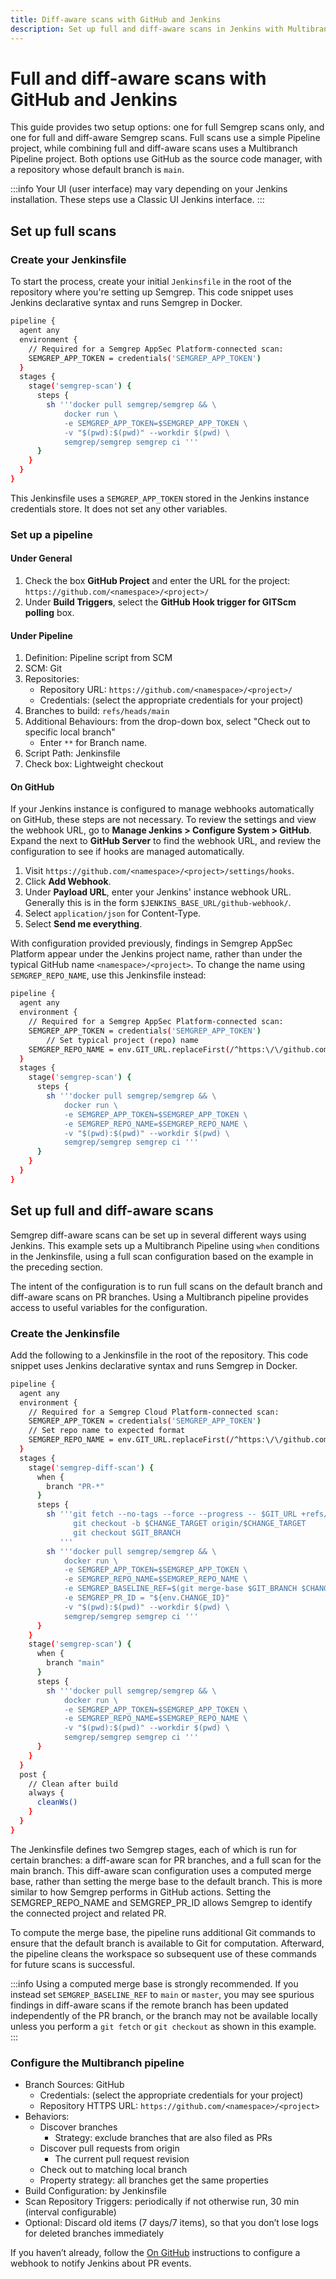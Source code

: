 ```yaml
---
title: Diff-aware scans with GitHub and Jenkins
description: Set up full and diff-aware scans in Jenkins with Multibranch pipeline projects.
---
```


# Full and diff-aware scans with GitHub and Jenkins

This guide provides two setup options: one for full Semgrep scans only, and one for full and diff-aware Semgrep scans. Full scans use a simple Pipeline project, while combining full and diff-aware scans uses a Multibranch Pipeline project. Both options use GitHub as the source code manager, with a repository whose default branch is `main`.

:::info
Your UI (user interface) may vary depending on your Jenkins installation. These steps use a Classic UI Jenkins interface.
:::

## Set up full scans

### Create your Jenkinsfile

To start the process, create your initial `Jenkinsfile` in the root of the repository where you're setting up Semgrep. This code snippet uses Jenkins declarative syntax and runs Semgrep in Docker.

```bash
pipeline {
  agent any
  environment {
    // Required for a Semgrep AppSec Platform-connected scan:
    SEMGREP_APP_TOKEN = credentials('SEMGREP_APP_TOKEN')
  }
  stages {
    stage('semgrep-scan') {
      steps {
        sh '''docker pull semgrep/semgrep && \
            docker run \
            -e SEMGREP_APP_TOKEN=$SEMGREP_APP_TOKEN \
            -v "$(pwd):$(pwd)" --workdir $(pwd) \
            semgrep/semgrep semgrep ci '''
      }
    }
  }
}
```

This Jenkinsfile uses a `SEMGREP_APP_TOKEN` stored in the Jenkins instance credentials store. It does not set any other variables.

### Set up a pipeline

#### Under General

1. Check the box **GitHub Project** and enter the URL for the project: `https://github.com/<namespace>/<project>/`
2. Under **Build Triggers**, select the **GitHub Hook trigger for GITScm polling** box.

#### Under Pipeline

1. Definition: Pipeline script from SCM
2. SCM: Git
3. Repositories:
    - Repository URL: `https://github.com/<namespace>/<project>/`
    - Credentials: (select the appropriate credentials for your project)
4. Branches to build: `refs/heads/main`
5. Additional Behaviours: from the drop-down box, select "Check out to specific local branch"
    - Enter `**` for Branch name.
6. Script Path: Jenkinsfile
7. Check box: Lightweight checkout

#### On GitHub

If your Jenkins instance is configured to manage webhooks automatically on GitHub, these steps are not necessary. To review the settings and view the webhook URL, go to **Manage Jenkins > Configure System > GitHub**. Expand the <i class="fa-solid fa-circle-question"></i> next to **GitHub Server** to find the webhook URL, and review the configuration to see if hooks are managed automatically.

1. Visit `https://github.com/<namespace>/<project>/settings/hooks`.
2. Click **Add Webhook**.
3. Under **Payload URL**, enter your Jenkins' instance webhook URL. Generally this is in the form `$JENKINS_BASE_URL/github-webhook/`.
4. Select `application/json` for Content-Type.
5. Select **Send me everything**.

With configuration provided previously, findings in Semgrep AppSec Platform appear under the Jenkins project name, rather than under the typical GitHub name `<namespace>/<project>`. To change the name using `SEMGREP_REPO_NAME`, use this Jenkinsfile instead:

```bash
pipeline {
  agent any
  environment {
    // Required for a Semgrep AppSec Platform-connected scan:
    SEMGREP_APP_TOKEN = credentials('SEMGREP_APP_TOKEN')
		// Set typical project (repo) name
    SEMGREP_REPO_NAME = env.GIT_URL.replaceFirst(/^https:\/\/github.com\/(.*)$/, '$1')
  }
  stages {
    stage('semgrep-scan') {
      steps {
        sh '''docker pull semgrep/semgrep && \
            docker run \
            -e SEMGREP_APP_TOKEN=$SEMGREP_APP_TOKEN \
            -e SEMGREP_REPO_NAME=$SEMGREP_REPO_NAME \
            -v "$(pwd):$(pwd)" --workdir $(pwd) \
            semgrep/semgrep semgrep ci '''
      }
    }
  }
}
```

## Set up full and diff-aware scans

Semgrep diff-aware scans can be set up in several different ways using Jenkins. This example sets up a Multibranch Pipeline using `when` conditions in the Jenkinsfile, using a full scan configuration based on the example in the preceding section.

The intent of the configuration is to run full scans on the default branch and diff-aware scans on PR branches. Using a Multibranch pipeline provides access to useful variables for the configuration.

### Create the Jenkinsfile

Add the following to a Jenkinsfile in the root of the repository. This code snippet uses Jenkins declarative syntax and runs Semgrep in Docker.

```bash
pipeline {
  agent any
  environment {
    // Required for a Semgrep Cloud Platform-connected scan:
    SEMGREP_APP_TOKEN = credentials('SEMGREP_APP_TOKEN')
    // Set repo name to expected format
    SEMGREP_REPO_NAME = env.GIT_URL.replaceFirst(/^https:\/\/github.com\/(.*)$/, '$1')
  }
  stages {
    stage('semgrep-diff-scan') {
      when {
        branch "PR-*"
      }
      steps {
        sh '''git fetch --no-tags --force --progress -- $GIT_URL +refs/heads/$CHANGE_TARGET:refs/remotes/origin/$CHANGE_TARGET
              git checkout -b $CHANGE_TARGET origin/$CHANGE_TARGET
              git checkout $GIT_BRANCH
           '''
        sh '''docker pull semgrep/semgrep && \
            docker run \
            -e SEMGREP_APP_TOKEN=$SEMGREP_APP_TOKEN \
            -e SEMGREP_REPO_NAME=$SEMGREP_REPO_NAME \
            -e SEMGREP_BASELINE_REF=$(git merge-base $GIT_BRANCH $CHANGE_TARGET) \
            -e SEMGREP_PR_ID = "${env.CHANGE_ID}"
            -v "$(pwd):$(pwd)" --workdir $(pwd) \
            semgrep/semgrep semgrep ci '''
      }
    }
    stage('semgrep-scan') {
      when {
        branch "main"
      }
      steps {
        sh '''docker pull semgrep/semgrep && \
            docker run \
            -e SEMGREP_APP_TOKEN=$SEMGREP_APP_TOKEN \
            -e SEMGREP_REPO_NAME=$SEMGREP_REPO_NAME \
            -v "$(pwd):$(pwd)" --workdir $(pwd) \
            semgrep/semgrep semgrep ci '''
      }
    }
  }
  post {
    // Clean after build
    always {
      cleanWs()
    }
  }
}
```

The Jenkinsfile defines two Semgrep stages, each of which is run for certain branches: a diff-aware scan for PR branches, and a full scan for the main branch. This diff-aware scan configuration uses a computed merge base, rather than setting the merge base to the default branch. This is more similar to how Semgrep performs in GitHub actions. Setting the SEMGREP_REPO_NAME and SEMGREP_PR_ID allows Semgrep to identify the connected project and related PR.

To compute the merge base, the pipeline runs additional Git commands to ensure that the default branch is available to Git for computation. Afterward, the pipeline cleans the workspace so subsequent use of these commands for future scans is successful.

:::info
Using a computed merge base is strongly recommended. If you instead set `SEMGREP_BASELINE_REF` to `main` or `master`, you may see spurious findings in diff-aware scans if the remote branch has been updated independently of the PR branch, or the branch may not be available locally unless you perform a `git fetch` or `git checkout` as shown in this example.
:::

### Configure the Multibranch pipeline

- Branch Sources: GitHub
    - Credentials: (select the appropriate credentials for your project)
    - Repository HTTPS URL: `https://github.com/<namespace>/<project>`
- Behaviors:
    - Discover branches
        - Strategy: exclude branches that are also filed as PRs
    - Discover pull requests from origin
        - The current pull request revision
    - Check out to matching local branch
    - Property strategy: all branches get the same properties
- Build Configuration: by Jenkinsfile
- Scan Repository Triggers: periodically if not otherwise run, 30 min (interval configurable)
- Optional: Discard old items (7 days/7 items), so that you don’t lose logs for deleted branches immediately

If you haven’t already, follow the [On GitHub](#on-github) instructions to configure a webhook to notify Jenkins about PR events.
